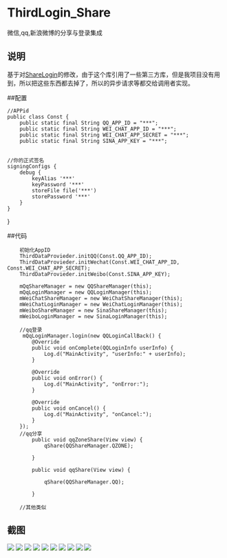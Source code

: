 # ThirdLogin_Share
微信,qq,新浪微博的分享与登录集成

## 说明
基于对[ShareLogin](https://github.com/lingochamp/ShareLoginLib)的修改，由于这个库引用了一些第三方库，但是我项目没有用到，所以把这些东西都去掉了，所以的异步请求等都交给调用者实现。



##配置

	//APPid
	public class Const {
	    public static final String QQ_APP_ID = "***";
	    public static final String WEI_CHAT_APP_ID = "***";
	    public static final String WEI_CHAT_APP_SECRET = "***";
	    public static final String SINA_APP_KEY = "***";


	//你的正式签名
 	signingConfigs {
        debug {
            keyAlias '***'
            keyPassword '***'
            storeFile file('***')
            storePassword '***'
        }
    }

}





##代码



		初始化AppID
	    ThirdDataProvieder.initQQ(Const.QQ_APP_ID);
        ThirdDataProvieder.initWechat(Const.WEI_CHAT_APP_ID, Const.WEI_CHAT_APP_SECRET);
        ThirdDataProvieder.initWeibo(Const.SINA_APP_KEY);
		
		mQqShareManager = new QQShareManager(this);
        mQqLoginManager = new QQLoginManager(this);
        mWeiChatShareManager = new WeiChatShareManager(this);
        mWeiChatLoginManager = new WeiChatLoginManager(this);
        mWeiboShareManager = new SinaShareManager(this);
        mWeiboLoginManager = new SinaLoginManager(this);

		//qq登录
		 mQqLoginManager.login(new QQLoginCallBack() {
            @Override
            public void onComplete(QQLoginInfo userInfo) {
                Log.d("MainActivity", "userInfo:" + userInfo);
            }

            @Override
            public void onError() {
                Log.d("MainActivity", "onError:");
            }

            @Override
            public void onCancel() {
                Log.d("MainActivity", "onCancel:");
            }
        });
		//qq分享
		    public void qqZoneShare(View view) {
		        qShare(QQShareManager.QZONE);
		
		    }
		
		    public void qqShare(View view) {
		
		        qShare(QQShareManager.QQ);
		
		    }

		//其他类似


## 截图

![](imgs/01.png)
![](imgs/02.png)
![](imgs/03.png)
![](imgs/04.png)
![](imgs/05.png)
![](imgs/06.png)
![](imgs/07.png)
![](imgs/08.png)
![](imgs/09.png)
![](imgs/10.png)